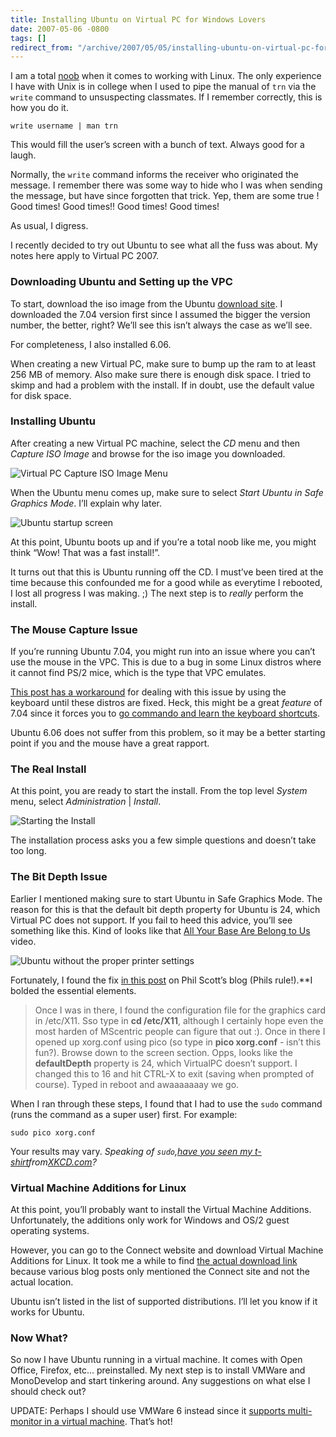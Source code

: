 ```yaml
---
title: Installing Ubuntu on Virtual PC for Windows Lovers
date: 2007-05-06 -0800
tags: []
redirect_from: "/archive/2007/05/05/installing-ubuntu-on-virtual-pc-for-windows-lovers.aspx/"
---
```


I am a total
[noob](http://www.urbandictionary.com/define.php?term=noob "Definition of noob - Someone who is new to something.")
when it comes to working with Linux. The only experience I have with
Unix is in college when I used to pipe the manual of `trn` via the
`write` command to unsuspecting classmates. If I remember correctly,
this is how you do it.

`write username | man trn`

This would fill the user’s screen with a bunch of text. Always good for
a laugh.

Normally, the `write` command informs the receiver who originated the
message. I remember there was some way to hide who I was when sending
the message, but have since forgotten that trick. Yep, them are some
true ! Good times! Good times!! Good times! Good times!

As usual, I digress.

I recently decided to try out Ubuntu to see what all the fuss was about.
My notes here apply to Virtual PC 2007.

### Downloading Ubuntu and Setting up the VPC

To start, download the iso image from the Ubuntu [download
site](http://www.ubuntu.com/getubuntu/download "Download Ubuntu"). I
downloaded the 7.04 version first since I assumed the bigger the version
number, the better, right? We’ll see this isn’t always the case as we’ll
see.

For completeness, I also installed 6.06.

When creating a new Virtual PC, make sure to bump up the ram to at least
256 MB of memory. Also make sure there is enough disk space. I tried to
skimp and had a problem with the install. If in doubt, use the default
value for disk space.

### Installing Ubuntu

After creating a new Virtual PC machine, select the *CD* menu and then
*Capture ISO Image* and browse for the iso image you downloaded.

![Virtual PC Capture ISO Image
Menu](https://haacked.com/images/haacked_com/WindowsLiveWriter/InstallingUbuntuonVirtualPCforWindowsLov_C436/image033.png)

When the Ubuntu menu comes up, make sure to select *Start Ubuntu in Safe
Graphics Mode*. I’ll explain why later.

![Ubuntu startup
screen](https://haacked.com/images/haacked_com/WindowsLiveWriter/InstallingUbuntuonVirtualPCforWindowsLov_C436/image032.png)

At this point, Ubuntu boots up and if you’re a total noob like me, you
might think “Wow! That was a fast install!”.

It turns out that this is Ubuntu running off the CD. I must’ve been
tired at the time because this confounded me for a good while as
everytime I rebooted, I lost all progress I was making. ;) The next step
is to *really* perform the install.

### The Mouse Capture Issue

If you’re running Ubuntu 7.04, you might run into an issue where you
can’t use the mouse in the VPC. This is due to a bug in some Linux
distros where it cannot find PS/2 mice, which is the type that VPC
emulates.

[This post has a
workaround](http://arcanecode.wordpress.com/2007/04/25/ubuntu-704-and-virtual-pc-2007-mouse-issue-workaround-sort-of/ "Ubuntu 7.04 and Virtual PC 2007 Mouse Issue Workaround")
for dealing with this issue by using the keyboard until these distros
are fixed. Heck, this might be a great *feature* of 7.04 since it forces
you to [go commando and learn the keyboard
shortcuts](http://www.codinghorror.com/blog/archives/000825.html "Going Commando - Put Down The Mouse").

Ubuntu 6.06 does not suffer from this problem, so it may be a better
starting point if you and the mouse have a great rapport.

### The Real Install

At this point, you are ready to start the install. From the top level
*System* menu, select *Administration* | *Install*.

![Starting the
Install](https://haacked.com/images/haacked_com/WindowsLiveWriter/InstallingUbuntuonVirtualPCforWindowsLov_C436/image08.png)

The installation process asks you a few simple questions and doesn’t
take too long.

### The Bit Depth Issue

Earlier I mentioned making sure to start Ubuntu in Safe Graphics Mode.
The reason for this is that the default bit depth property for Ubuntu is
24, which Virtual PC does not support. If you fail to heed this advice,
you’ll see something like this. Kind of looks like that [All Your Base
Are Belong to
Us](http://en.wikipedia.org/wiki/All_your_base_are_belong_to_us "All Your base on Wikipedia")
video.

![Ubuntu without the proper printer
settings](https://haacked.com/images/haacked_com/WindowsLiveWriter/InstallingUbuntuonVirtualPCforWindowsLov_C436/image029.png)

Fortunately, I found the fix [in this
post](http://weblogs.asp.net/pscott/archive/2005/10/13/427426.aspx "Installing Ubuntu on Virtual PC 2004")
on Phil Scott’s blog (Phils rule!).**I bolded the essential elements.

> Once I was in there, I found the configuration file for the graphics
> card in /etc/X11. Sso type in **cd /etc/X11**, although I certainly
> hope even the most harden of MScentric people can figure that out :).
> Once in there I opened up xorg.conf using pico (so type in **pico
> xorg.conf** - isn’t this fun?). Browse down to the screen section.
> Opps, looks like the **defaultDepth** property is 24, which VirtualPC
> doesn’t support. I changed this to 16 and hit CTRL-X to exit (saving
> when prompted of course). Typed in reboot and awaaaaaaay we go.

When I ran through these steps, I found that I had to use the `sudo`
command (runs the command as a super user) first. For example:

`sudo pico xorg.conf`

Your results may vary. *Speaking of `sudo`,*[*have you seen my
t-shirt*](http://www.flickr.com/photo_zoom.gne?id=480589091&size=l "Sudo T-Shirt")*from*[*XKCD.com*](http://xkcd.com/ "XKCD.com geek comics website")*?*

### Virtual Machine Additions for Linux

At this point, you’ll probably want to install the Virtual Machine
Additions. Unfortunately, the additions only work for Windows and OS/2
guest operating systems.

However, you can go to the Connect website and download Virtual Machine
Additions for Linux. It took me a while to find [the actual download
link](https://connect.microsoft.com/Downloads/Downloads.aspx?SiteID=154 "Download Virtual Machine Additions for Linux")
because various blog posts only mentioned the Connect site and not the
actual location.

Ubuntu isn’t listed in the list of supported distributions. I’ll let you
know if it works for Ubuntu.

### Now What?

So now I have Ubuntu running in a virtual machine. It comes with Open
Office, Firefox, etc... preinstalled. My next step is to install VMWare
and MonoDevelop and start tinkering around. Any suggestions on what else
I should check out?

UPDATE: Perhaps I should use VMWare 6 instead since it [supports
multi-monitor in a virtual
machine](http://www.bytefx.com/blog/PermaLink,guid,2495e9f2-0a02-4cef-99b1-4ed7ed1cd644.aspx "VMWare 6 Rocks").
That’s hot!

